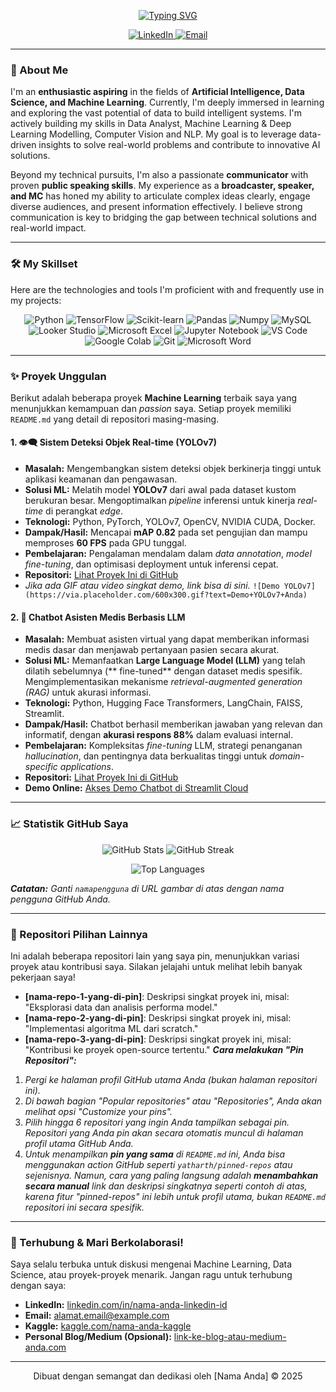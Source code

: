 <p align="center">
  <a href="https://git.io/typing-svg">
    <img src="https://readme-typing-svg.herokuapp.com/?font=Fira+Code&size=35&pause=1000&color=088F8F&center=true&vCenter=true&width=700&lines=Halo,+Saya+M+Ramadhan+S;Artificial+Intelligence;Machine+Learning;Data+Enthusiast" alt="Typing SVG" />
  </a>
</p>

<p align="center">
  <a href="www.linkedin.com/in/mramadhans" target="_blank">
    <img src="https://img.shields.io/badge/LinkedIn-%230077B5.svg?&style=for-the-badge&logo=linkedin&logoColor=white" alt="LinkedIn" />
  </a>
  <a href="mailto:ramadhansyaputra115@gmail.com">
    <img src="https://img.shields.io/badge/Email-%23D14836.svg?&style=for-the-badge&logo=gmail&logoColor=white" alt="Email" />
  </a>
  </p>

---

### 🚀 About Me

I'm an **enthusiastic aspiring** in the fields of **Artificial Intelligence, Data Science, and Machine Learning**. Currently, I'm deeply immersed in learning and exploring the vast potential of data to build intelligent systems. I'm actively building my skills in Data Analyst, Machine Learning & Deep Learning Modelling, Computer Vision and NLP. My goal is to leverage data-driven insights to solve real-world problems and contribute to innovative AI solutions.

Beyond my technical pursuits, I'm also a passionate **communicator** with proven **public speaking skills**. My experience as a **broadcaster, speaker, and MC** has honed my ability to articulate complex ideas clearly, engage diverse audiences, and present information effectively. I believe strong communication is key to bridging the gap between technical solutions and real-world impact.

---

### 🛠️ My Skillset

Here are the technologies and tools I'm proficient with and frequently use in my projects:

<p align="center">
  <img src="https://img.shields.io/badge/Python-3776AB?style=for-the-badge&logo=python&logoColor=white" alt="Python" />
  <img src="https://img.shields.io/badge/TensorFlow-FF6F00?style=for-the-badge&logo=tensorflow&logoColor=white" alt="TensorFlow" />
  <img src="https://img.shields.io/badge/Scikit--learn-F7931E?style=for-the-badge&logo=scikit-learn&logoColor=white" alt="Scikit-learn" />
  
  <img src="https://img.shields.io/badge/Pandas-150458?style=for-the-badge&logo=pandas&logoColor=white" alt="Pandas" />
  <img src="https://img.shields.io/badge/Numpy-013243?style=for-the-badge&logo=numpy&logoColor=white" alt="Numpy" />
  <img src="https://img.shields.io/badge/MySQL-4479A1?style=for-the-badge&logo=mysql&logoColor=white" alt="MySQL" />
  
  <img src="https://img.shields.io/badge/Looker_Studio-4285F4?style=for-the-badge&logo=googledatastudio&logoColor=white" alt="Looker Studio" />
  <img src="https://img.shields.io/badge/Microsoft_Excel-217346?style=for-the-badge&logo=microsoftexcel&logoColor=white" alt="Microsoft Excel" />
  
  <img src="https://img.shields.io/badge/Jupyter-F37626?style=for-the-badge&logo=jupyter&logoColor=white" alt="Jupyter Notebook" />
  <img src="https://img.shields.io/badge/VS_Code-007ACC?style=for-the-badge&logo=visualstudiocode&logoColor=white" alt="VS Code" />
  <img src="https://img.shields.io/badge/Google_Colab-F9AB00?style=for-the-badge&logo=googlecolab&logoColor=white" alt="Google Colab" />
  <img src="https://img.shields.io/badge/Git-F05032?style=for-the-badge&logo=git&logoColor=white" alt="Git" />
  <img src="https://img.shields.io/badge/Microsoft_Word-2B579A?style=for-the-badge&logo=microsoftword&logoColor=white" alt="Microsoft Word" />
  
  </p>


---

### ✨ Proyek Unggulan

Berikut adalah beberapa proyek **Machine Learning** terbaik saya yang menunjukkan kemampuan dan *passion* saya. Setiap proyek memiliki `README.md` yang detail di repositori masing-masing.

#### 1. 👁️‍🗨️ Sistem Deteksi Objek Real-time (YOLOv7)
* **Masalah:** Mengembangkan sistem deteksi objek berkinerja tinggi untuk aplikasi keamanan dan pengawasan.
* **Solusi ML:** Melatih model **YOLOv7** dari awal pada dataset kustom berukuran besar. Mengoptimalkan *pipeline* inferensi untuk kinerja *real-time* di perangkat *edge*.
* **Teknologi:** Python, PyTorch, YOLOv7, OpenCV, NVIDIA CUDA, Docker.
* **Dampak/Hasil:** Mencapai **mAP 0.82** pada set pengujian dan mampu memproses **60 FPS** pada GPU tunggal.
* **Pembelajaran:** Pengalaman mendalam dalam *data annotation*, *model fine-tuning*, dan optimisasi deployment untuk inferensi cepat.
* **Repositori:** [Lihat Proyek Ini di GitHub](https://github.com/namapengguna/nama-repo-proyek-yolov7)
* _Jika ada GIF atau video singkat demo, link bisa di sini._
    `![Demo YOLOv7](https://via.placeholder.com/600x300.gif?text=Demo+YOLOv7+Anda)`

#### 2. 🧠 Chatbot Asisten Medis Berbasis LLM
* **Masalah:** Membuat asisten virtual yang dapat memberikan informasi medis dasar dan menjawab pertanyaan pasien secara akurat.
* **Solusi ML:** Memanfaatkan **Large Language Model (LLM)** yang telah dilatih sebelumnya (** fine-tuned** dengan dataset medis spesifik. Mengimplementasikan mekanisme *retrieval-augmented generation (RAG)* untuk akurasi informasi.
* **Teknologi:** Python, Hugging Face Transformers, LangChain, FAISS, Streamlit.
* **Dampak/Hasil:** Chatbot berhasil memberikan jawaban yang relevan dan informatif, dengan **akurasi respons 88%** dalam evaluasi internal.
* **Pembelajaran:** Kompleksitas *fine-tuning* LLM, strategi penanganan *hallucination*, dan pentingnya data berkualitas tinggi untuk *domain-specific applications*.
* **Repositori:** [Lihat Proyek Ini di GitHub](https://github.com/namapengguna/nama-repo-proyek-chatbot-medis)
* **Demo Online:** [Akses Demo Chatbot di Streamlit Cloud](https://namapengguna.streamlit.app/nama-aplikasi-chatbot)

---

### 📈 Statistik GitHub Saya

<p align="center">
  <img src="https://github-readme-stats.vercel.app/api?username=namapengguna&show_icons=true&theme=nord&hide_border=true&count_private=true" alt="GitHub Stats" />
  <img src="https://github-readme-streak-stats.herokuapp.com/?user=namapengguna&theme=nord&hide_border=true" alt="GitHub Streak" />
</p>
<p align="center">
  <img src="https://github-readme-stats.vercel.app/api/top-langs/?username=namapengguna&layout=compact&theme=nord&hide_border=true" alt="Top Languages" />
</p>

_**Catatan:** Ganti `namapengguna` di URL gambar di atas dengan nama pengguna GitHub Anda._

---

### 📌 Repositori Pilihan Lainnya

Ini adalah beberapa repositori lain yang saya pin, menunjukkan variasi proyek atau kontribusi saya. Silakan jelajahi untuk melihat lebih banyak pekerjaan saya!

- **[nama-repo-1-yang-di-pin]**: Deskripsi singkat proyek ini, misal: "Eksplorasi data dan analisis performa model."
- **[nama-repo-2-yang-di-pin]**: Deskripsi singkat proyek ini, misal: "Implementasi algoritma ML dari scratch."
- **[nama-repo-3-yang-di-pin]**: Deskripsi singkat proyek ini, misal: "Kontribusi ke proyek open-source tertentu."
_**Cara melakukan "Pin Repositori":**_
1.  _Pergi ke halaman profil GitHub utama Anda (bukan halaman repositori ini)._
2.  _Di bawah bagian "Popular repositories" atau "Repositories", Anda akan melihat opsi "Customize your pins"._
3.  _Pilih hingga 6 repositori yang ingin Anda tampilkan sebagai pin. Repositori yang Anda pin akan secara otomatis muncul di halaman profil utama GitHub Anda._
4.  _Untuk menampilkan **pin yang sama** di `README.md` ini, Anda bisa menggunakan action GitHub seperti `yatharth/pinned-repos` atau sejenisnya. Namun, cara yang paling langsung adalah **menambahkan secara manual** *link* dan deskripsi singkatnya seperti contoh di atas, karena fitur "pinned-repos" ini lebih untuk profil utama, bukan `README.md` repositori ini secara spesifik._

---

### 💖 Terhubung & Mari Berkolaborasi!

Saya selalu terbuka untuk diskusi mengenai Machine Learning, Data Science, atau proyek-proyek menarik. Jangan ragu untuk terhubung dengan saya:

* **LinkedIn:** [linkedin.com/in/nama-anda-linkedin-id](https://www.linkedin.com/in/nama-anda-linkedin-id)
* **Email:** [alamat.email@example.com](mailto:alamat.email@example.com)
* **Kaggle:** [kaggle.com/nama-anda-kaggle](https://kaggle.com/nama-anda-kaggle)
* **Personal Blog/Medium (Opsional):** [link-ke-blog-atau-medium-anda.com](link-ke-blog-atau-medium-anda.com)

---
<p align="center">Dibuat dengan semangat dan dedikasi oleh [Nama Anda] ©️ 2025</p>
